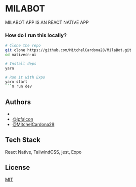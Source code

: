 # MILABOT 

MILABOT APP IS AN REACT NATIVE APP


### How do I run this locally?

```bash
# Clone the repo
git clone https://github.com/MitchelCardona28/MilaBot.git
cd nativecn-ui

# Install deps
yarn

# Run it with Expo
yarn start
```m run dev
```

## Authors

- 
- [@lpfalcon](https://www.github.com/lpfalcon)
- [@MitchelCardona28](https://github.com/MitchelCardona28)




## Tech Stack

 React Native, TailwindCSS, jest, Expo


## License

[MIT](#)